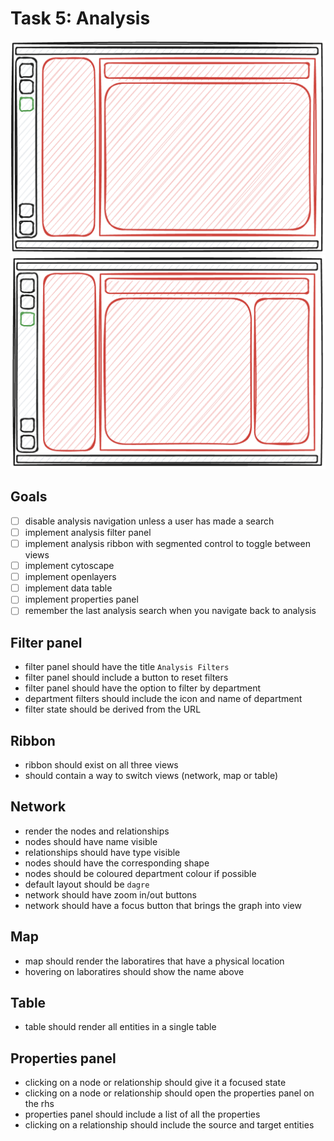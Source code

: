 # Task 5: Analysis

![sketch of the analysis page](/assets/task5a.png)
![sketch of the analysis page with the properties panel open](/assets/task5b.png)

## Goals

- [ ] disable analysis navigation unless a user has made a search
- [ ] implement analysis filter panel
- [ ] implement analysis ribbon with segmented control to toggle between views 
- [ ] implement cytoscape
- [ ] implement openlayers
- [ ] implement data table
- [ ] implement properties panel
- [ ] remember the last analysis search when you navigate back to analysis

## Filter panel

- filter panel should have the title `Analysis Filters`
- filter panel should include a button to reset filters
- filter panel should have the option to filter by department
- department filters should include the icon and name of department
- filter state should be derived from the URL

## Ribbon

- ribbon should exist on all three views
- should contain a way to switch views (network, map or table)

## Network

- render the nodes and relationships
- nodes should have name visible
- relationships should have type visible
- nodes should have the corresponding shape
- nodes should be coloured department colour if possible
- default layout should be `dagre`
- network should have zoom in/out buttons
- network should have a focus button that brings the graph into view

## Map

- map should render the laboratires that have a physical location
- hovering on laboratires should show the name above

## Table

- table should render all entities in a single table

## Properties panel

- clicking on a node or relationship should give it a focused state
- clicking on a node or relationship should open the properties panel on the rhs
- properties panel should include a list of all the properties
- clicking on a relationship should include the source and target entities
